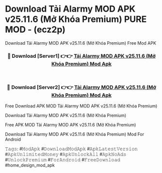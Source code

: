 # Download Tải Alarmy MOD APK v25.11.6 (Mở Khóa Premium) PURE MOD - (ecz2p)
Download Tải Alarmy MOD APK v25.11.6 (Mở Khóa Premium) Free Mod APK

<div align="center">
<h3>🔴 Download [Server1] 👉👉 <a href="https://apk-comot.site?title=Tải_Alarmy_MOD_APK_v25.11.6_(Mở_Khóa_Premium)">Tải Alarmy MOD APK v25.11.6 (Mở Khóa Premium) Mod Apk</a></h3><br>

<h3>🔴 Download [Server2] 👉👉 <a href="https://apk-comot.site?title=Tải_Alarmy_MOD_APK_v25.11.6_(Mở_Khóa_Premium)">Tải Alarmy MOD APK v25.11.6 (Mở Khóa Premium) Mod Apk</a></h3>
</div>


Free Download APK MOD Tải Alarmy MOD APK v25.11.6 (Mở Khóa Premium)

Download Tải Alarmy MOD APK v25.11.6 (Mở Khóa Premium) 

Free APK MOD Tải Alarmy MOD APK v25.11.6 (Mở Khóa Premium) 

Download Tải Alarmy MOD APK v25.11.6 (Mở Khóa Premium) Mod For Android

𝚃𝚊𝚐𝚜: #𝙼𝚘𝚍𝙰𝚙𝚔 #𝙳𝚘𝚠𝚗𝚕𝚘𝚊𝚍𝙼𝚘𝚍𝙰𝚙𝚔 #𝙰𝚙𝚔𝙻𝚊𝚝𝚎𝚜𝚝𝚅𝚎𝚛𝚜𝚒𝚘𝚗 #𝙰𝚙𝚔𝚄𝚗𝚕𝚒𝚖𝚒𝚝𝚎𝚍𝙼𝚘𝚗𝚎𝚢 #𝙰𝚙𝚔𝚄𝚗𝚕𝚘𝚌𝚔𝙰𝚕𝚕 #𝙰𝚙𝚔𝙽𝚘𝙰𝚍𝚜 #𝚄𝚗𝚕𝚘𝚌𝚔𝙿𝚛𝚎𝚖𝚒𝚞𝚖 #𝙵𝚘𝚛𝙰𝚗𝚍𝚛𝚘𝚒𝚍 #𝙵𝚛𝚎𝚎𝙳𝚘𝚠𝚗𝚕𝚘𝚊𝚍 #home_design_mod_apk